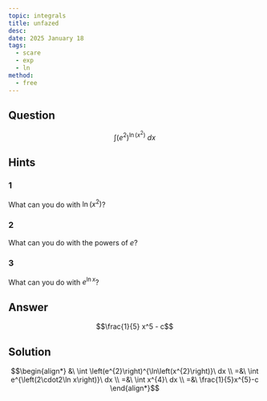 ```yaml
---
topic: integrals
title: unfazed
desc: 
date: 2025 January 18
tags:
  - scare
  - exp
  - ln
method:
  - free
---
```



## Question
```math
\int
  \left(e^2\right)^{\ln(x^2)}
\ dx
```


## Hints

### 1
What can you do with $\ln(x^2)$?

### 2
What can you do with the powers of $e$?

### 3
What can you do with $e^{\ln{x}}$?


## Answer
```math
\frac{1}{5} x^5 - c
```


## Solution

```math
\begin{align*}
  &\ \int \left(e^{2}\right)^{\ln\left(x^{2}\right)}\ dx
  \\ =&\ \int e^{\left(2\cdot2\ln x\right)}\ dx
  \\ =&\ \int x^{4}\ dx
  \\ =&\ \frac{1}{5}x^{5}-c
\end{align*}
```
